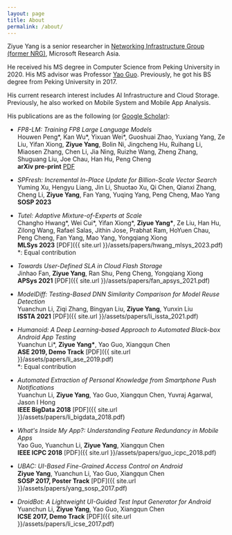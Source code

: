 ```yaml
---
layout: page
title: About
permalink: /about/
---
```


Ziyue Yang is a senior researcher in [Networking Infrastructure Group (former NRG)](https://www.microsoft.com/en-us/research/group/networking-research-group-2/), Microsoft Research Asia.

He received his MS degree in Computer Science from Peking University in 2020. His MS advisor was Professor [Yao Guo](https://yaoguopku.github.io). Previously, he got his BS degree from Peking University in 2017.

His current research interest includes AI Infrastructure and Cloud Storage. Previously, he also worked on Mobile System and Mobile App Analysis.

His publications are as the following (or [Google Scholar](https://scholar.google.com/citations?user=MdoxXlsAAAAJ)):

* _FP8-LM: Training FP8 Large Language Models_  
Houwen Peng\*, Kan Wu\*, Yixuan Wei\*, Guoshuai Zhao, Yuxiang Yang, Ze Liu, Yifan Xiong, __Ziyue Yang__, Bolin Ni, Jingcheng Hu, Ruihang Li, Miaosen Zhang, Chen Li, Jia Ning, Ruizhe Wang, Zheng Zhang, Shuguang Liu, Joe Chau, Han Hu, Peng Cheng  
__arXiv pre-print__ [PDF](https://arxiv.org/pdf/2310.18313.pdf)

* _SPFresh: Incremental In-Place Update for Billion-Scale Vector Search_  
Yuming Xu, Hengyu Liang, Jin Li, Shuotao Xu, Qi Chen, Qianxi Zhang, Cheng Li, __Ziyue Yang__, Fan Yang, Yuqing Yang, Peng Cheng, Mao Yang  
__SOSP 2023__

* _Tutel: Adaptive Mixture-of-Experts at Scale_  
Changho Hwang\*, Wei Cui\*, Yifan Xiong\*, __Ziyue Yang\*__, Ze Liu, Han Hu, Zilong Wang, Rafael Salas, Jithin Jose, Prabhat Ram, HoYuen Chau, Peng Cheng, Fan Yang, Mao Yang, Yongqiang Xiong  
__MLSys 2023__ [PDF]({{ site.url }}/assets/papers/hwang_mlsys_2023.pdf)  
*: Equal contribution

* _Towards User-Defined SLA in Cloud Flash Storage_  
Jinhao Fan, __Ziyue Yang__, Ran Shu, Peng Cheng, Yongqiang Xiong  
__APSys 2021__ [PDF]({{ site.url }}/assets/papers/fan_apsys_2021.pdf)

* _ModelDiff: Testing-Based DNN Similarity Comparison for Model Reuse Detection_  
Yuanchun Li, Ziqi Zhang, Bingyan Liu, __Ziyue Yang__, Yunxin Liu  
__ISSTA 2021__ [PDF]({{ site.url }}/assets/papers/li_issta_2021.pdf)

* _Humanoid: A Deep Learning-based Approach to Automated Black-box Android App Testing_  
Yuanchun Li\*, __Ziyue Yang\*__, Yao Guo, Xiangqun Chen  
__ASE 2019, Demo Track__ [PDF]({{ site.url }}/assets/papers/li_ase_2019.pdf)  
*: Equal contribution

* _Automated Extraction of Personal Knowledge from Smartphone Push Notifications_  
Yuanchun Li, __Ziyue Yang__, Yao Guo, Xiangqun Chen, Yuvraj Agarwal, Jason I Hong  
__IEEE BigData 2018__ [PDF]({{ site.url }}/assets/papers/li_bigdata_2018.pdf)

* _What's Inside My App?: Understanding Feature Redundancy in Mobile Apps_  
Yao Guo, Yuanchun Li, __Ziyue Yang__, Xiangqun Chen  
__IEEE ICPC 2018__ [PDF]({{ site.url }}/assets/papers/guo_icpc_2018.pdf)

* _UBAC: UI-Based Fine-Grained Access Control on Android_  
__Ziyue Yang__, Yuanchun Li, Yao Guo, Xiangqun Chen  
__SOSP 2017, Poster Track__ [PDF]({{ site.url }}/assets/papers/yang_sosp_2017.pdf)

* _DroidBot: A Lightweight UI-Guided Test Input Generator for Android_  
Yuanchun Li, __Ziyue Yang__, Yao Guo, Xiangqun Chen  
__ICSE 2017, Demo Track__ [PDF]({{ site.url }}/assets/papers/li_icse_2017.pdf)
